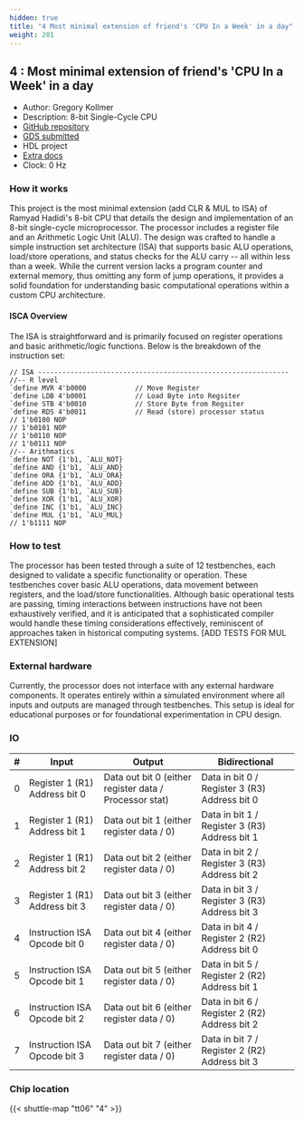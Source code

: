 ```yaml
---
hidden: true
title: "4 Most minimal extension of friend's 'CPU In a Week' in a day"
weight: 201
---
```


## 4 : Most minimal extension of friend's 'CPU In a Week' in a day

* Author: Gregory Kollmer
* Description: 8-bit Single-Cycle CPU
* [GitHub repository](https://github.com/gak25/tt06-8bit-cpu-ext)
* [GDS submitted](https://github.com/gak25/tt06-8bit-cpu-ext/actions/runs/8748986318)
* HDL project
* [Extra docs]()
* Clock: 0 Hz

<!---

This file is used to generate your project datasheet. Please fill in the information below and delete any unused
sections.

You can also include images in this folder and reference them in the markdown. Each image must be less than
512 kb in size, and the combined size of all images must be less than 1 MB.
-->


### How it works

This project is the most minimal extension (add CLR & MUL to ISA) of Ramyad Hadidi's 8-bit CPU that details the design and implementation of an 8-bit single-cycle microprocessor. The processor includes a register file and an Arithmetic Logic Unit (ALU). The design was crafted to handle a simple instruction set architecture (ISA) that supports basic ALU operations, load/store operations, and status checks for the ALU carry -- all within less than a week. While the current version lacks a program counter and external memory, thus omitting any form of jump operations, it provides a solid foundation for understanding basic computational operations within a custom CPU architecture.

#### ISCA Overview

The ISA is straightforward and is primarily focused on register operations and basic arithmetic/logic functions. Below is the breakdown of the instruction set:

```
// ISA --------------------------------------------------------------
//-- R level
`define MVR 4'b0000            // Move Register
`define LDB 4'b0001            // Load Byte into Regsiter
`define STB 4'b0010            // Store Byte from Regsiter
`define RDS 4'b0011            // Read (store) processor status
// 1'b0100 NOP
// 1'b0101 NOP
// 1'b0110 NOP
// 1'b0111 NOP
//-- Arithmatics
`define NOT {1'b1, `ALU_NOT}
`define AND {1'b1, `ALU_AND}
`define ORA {1'b1, `ALU_ORA}
`define ADD {1'b1, `ALU_ADD}
`define SUB {1'b1, `ALU_SUB}
`define XOR {1'b1, `ALU_XOR}
`define INC {1'b1, `ALU_INC}
`define MUL {1'b1, `ALU_MUL}
// 1'b1111 NOP
```

### How to test

The processor has been tested through a suite of 12 testbenches, each designed to validate a specific functionality or operation. These testbenches cover basic ALU operations, data movement between registers, and the load/store functionalities. Although basic operational tests are passing, timing interactions between instructions have not been exhaustively verified, and it is anticipated that a sophisticated compiler would handle these timing considerations effectively, reminiscent of approaches taken in historical computing systems. [ADD TESTS FOR MUL EXTENSION]

### External hardware

Currently, the processor does not interface with any external hardware components. It operates entirely within a simulated environment where all inputs and outputs are managed through testbenches. This setup is ideal for educational purposes or for foundational experimentation in CPU design.


### IO

| #             | Input    | Output   | Bidirectional   |
| ------------- | -------- | -------- | --------------- |
| 0 | Register 1 (R1) Address bit 0  | Data out bit 0 (either register data / Processor stat)  | Data in bit 0 / Register 3 (R3) Address bit 0        |
| 1 | Register 1 (R1) Address bit 1  | Data out bit 1 (either register data / 0)  | Data in bit 1 / Register 3 (R3) Address bit 1        |
| 2 | Register 1 (R1) Address bit 2  | Data out bit 2 (either register data / 0)  | Data in bit 2 / Register 3 (R3) Address bit 2        |
| 3 | Register 1 (R1) Address bit 3  | Data out bit 3 (either register data / 0)  | Data in bit 3 / Register 3 (R3) Address bit 3        |
| 4 | Instruction ISA Opcode bit 0  | Data out bit 4 (either register data / 0)  | Data in bit 4 / Register 2 (R2) Address bit 0        |
| 5 | Instruction ISA Opcode bit 1  | Data out bit 5 (either register data / 0)  | Data in bit 5 / Register 2 (R2) Address bit 1        |
| 6 | Instruction ISA Opcode bit 2  | Data out bit 6 (either register data / 0)  | Data in bit 6 / Register 2 (R2) Address bit 2        |
| 7 | Instruction ISA Opcode bit 3  | Data out bit 7 (either register data / 0)  | Data in bit 7 / Register 2 (R2) Address bit 3        |


### Chip location

{{< shuttle-map "tt06" "4" >}}
